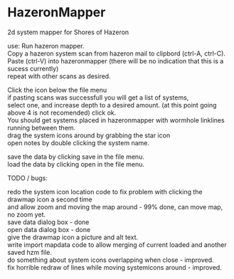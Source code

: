 HazeronMapper
=============

2d system mapper for Shores of Hazeron

use:
Run hazeron mapper.    
Copy a hazeron system scan from hazeron mail to clipbord (ctrl-A, ctrl-C).  
Paste (ctrl-V) into hazeronmapper (there will be no indication that this is a sucess currently)  
repeat with other scans as desired.

Click the icon below the file menu  
if pasting scans was successfull you will get a list of systems,    
select one, and increase depth to a desired amount. (at this point going above 4 is not recomended)
click ok.  
You should get systems placed in hazeronmapper with wormhole linklines running between them.  
drag the system icons around by grabbing the star icon  
open notes by double clicking the system name.  

save the data by clicking save in the file menu.  
load the data by clicking open in the file menu.  
  
  
  
  
TODO / bugs:  
  
redo the system icon location code to fix problem with clicking the drawmap icon a second time  
  and allow zoom and moving the map around - 99% done, can move map, no zoom yet.  
  save data dialog box - done  
  open data dialog box - done  
  give the drawmap icon a picture and alt text.  
  write import mapdata code to allow merging of current loaded and another saved hzm file.  
  do something about system icons overlapping when close - improved.  
  fix horrible redraw of lines while moving systemicons around - improved.
  
